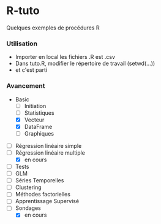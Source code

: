 # R-tuto
Quelques exemples de procédures R

### Utilisation

* Importer en local les fichiers .R est .csv
* Dans tuto.R, modifier le répertoire de travail (setwd(...))
* et c'est parti

### Avancement 

* Basic
	* [ ] Initiation
	* [ ] Statistiques
	* [x] Vecteur
	* [x] DataFrame
	* [ ] Graphiques
* [ ] Régression linéaire simple
* [ ] Régression linéaire multiple
	* [x] en cours
* [ ] Tests
* [ ] GLM
* [ ] Séries Temporelles
* [ ] Clustering
* [ ] Méthodes factorielles
* [ ] Apprentissage Supervisé
* [ ] Sondages
	* [x] en cours